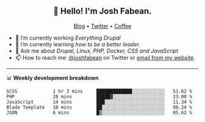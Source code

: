 <h2 align="center">👋 Hello! I'm Josh Fabean.</h2>
<p align="center">
  <a href="https://joshfabean.com">Blog</a> •
  <a href="https://twitter.com/fabean">Twitter</a> •
  <a href="https://www.buymeacoffee.com/LSxne6Yr4">Coffee</a>
</p>

- 🔭 I’m currently working *Everything Drupal*
- 🌱 I’m currently learning *how to be a better leader.*
- 💬 Ask me about *Drupal, Linux, PHP, Docker, CSS and JavaScript*
- 📫 How to reach me: [@joshfabean](https://twitter.com/joshfabean) on Twitter or [email from my website](https://joshfabean.com).

-------

📊 **Weekly development breakdown**
<!--START_SECTION:waka-->
```text
SCSS             1 hr 3 mins     █████████████░░░░░░░░░░░░   51.62 % 
PHP              28 mins         █████▓░░░░░░░░░░░░░░░░░░░   23.00 % 
JavaScript       14 mins         ███░░░░░░░░░░░░░░░░░░░░░░   11.34 % 
Blade Template   10 mins         ██░░░░░░░░░░░░░░░░░░░░░░░   08.24 % 
JSON             6 mins          █▒░░░░░░░░░░░░░░░░░░░░░░░   05.62 % 
```
<!--END_SECTION:waka-->

<!--
**fabean/fabean** is a ✨ _special_ ✨ repository because its `README.md` (this file) appears on your GitHub profile.

Here are some ideas to get you started:

- 🔭 I’m currently working on ...
- 🌱 I’m currently learning ...
- 👯 I’m looking to collaborate on ...
- 🤔 I’m looking for help with ...
- 💬 Ask me about ...
- 📫 How to reach me: ...
- 😄 Pronouns: ...
- ⚡ Fun fact: ...
-->
